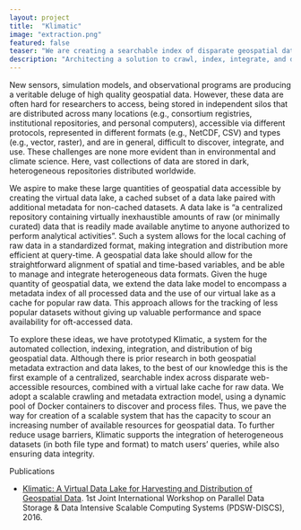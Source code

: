 ```yaml
---
layout: project
title:  "Klimatic"
image: "extraction.png"
featured: false
teaser: "We are creating a searchable index of disparate geospatial data."
description: "Architecting a solution to crawl, index, integrate, and distribute geo-spatial data at scale."
---
```


New sensors, simulation models, and observational programs 
are producing a veritable deluge of high quality
geospatial data. However, these data are often hard for researchers 
to access, being stored in independent silos that are
distributed across many locations (e.g., consortium registries,
institutional repositories, and personal computers), accessible
via different protocols, represented in different formats (e.g.,
NetCDF, CSV) and types (e.g., vector, raster), and are in
general, difficult to discover, integrate, and use. These
challenges are none more evident than in environmental and
climate science. Here, vast collections of data are stored in
dark, heterogeneous repositories distributed worldwide.

We aspire to make these large quantities of geospatial
data accessible by creating the virtual data lake, a cached
subset of a data lake paired with additional metadata for
non-cached datasets. A data lake is “a centralized repository
containing virtually inexhaustible amounts of raw (or minimally 
curated) data that is readily made available anytime to
anyone authorized to perform analytical activities”. Such
a system allows for the local caching of raw data in a standardized format, making integration and distribution more
efficient at query-time. A geospatial data lake should allow
for the straightforward alignment of spatial and time-based
variables, and be able to manage and integrate heterogeneous
data formats. Given the huge quantity of geospatial data, we
extend the data lake model to encompass a metadata index
of all processed data and the use of our virtual lake as a
cache for popular raw data. This approach allows for the
tracking of less popular datasets without giving up valuable
performance and space availability for oft-accessed data.

To explore these ideas, we have prototyped Klimatic, a
system for the automated collection, indexing, integration,
and distribution of big geospatial data. Although there is
prior research in both geospatial metadata extraction and
data lakes, to the best of our knowledge this is the first
example of a centralized, searchable index across disparate
web-accessible resources, combined with a virtual lake cache
for raw data. We adopt a scalable crawling and metadata
extraction model, using a dynamic pool of Docker containers to discover and process files. Thus, we pave the way
for creation of a scalable system that has the capacity to scour
an increasing number of available resources for geospatial
data. To further reduce usage barriers, Klimatic supports the
integration of heterogeneous datasets (in both file type and
format) to match users’ queries, while also ensuring data
integrity.

Publications

- [Klimatic: A Virtual Data Lake for Harvesting and Distribution of Geospatial Data](http://conferences.computer.org/pdswdiscs/2016/papers/5216a031.pdf). 1st Joint International Workshop on Parallel Data Storage & Data Intensive Scalable Computing Systems (PDSW-DISCS), 2016. 

